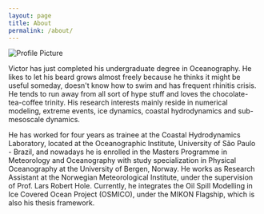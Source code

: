 ```yaml
---
layout: page
title: About
permalink: /about/
---
```


<img src="{{ site.baseurl }}/assets/eu.png" title="Profile Picture" class="profile">

<p align="justify">
  
Victor has just completed his undergraduate degree in Oceanography. He likes to let his beard grows almost freely because he thinks it might be useful someday, doesn't know how to swim and has frequent rhinitis crisis. He tends to run away from all sort of hype stuff and loves the chocolate-tea-coffee trinity. His research interests mainly reside in numerical modeling, extreme events, ice dynamics, coastal hydrodynamics and sub-mesoscale dynamics. 

He has worked for four years as trainee at the Coastal Hydrodynamics Laboratory, located at the Oceanographic Institute, University of São Paulo - Brazil, and nowadays he is enrolled in the Masters Programme in Meteorology and Oceanography with study specialization in Physical Oceanography at the University of Bergen, Norway. He works as Research Assistant at the Norwegian Meteorological Institute, under the supervision of Prof. Lars Robert Hole. Currently, he integrates the Oil Spill Modelling in Ice Covered Ocean Project (OSMICO), under the MIKON Flagship, which is also his thesis framework. 

</p>

